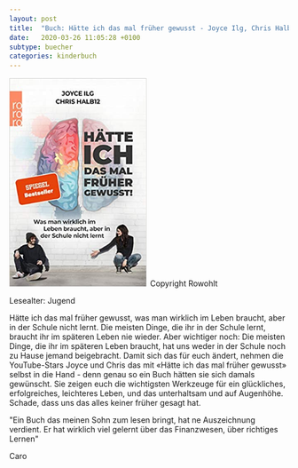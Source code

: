 ```yaml
---
layout: post
title:  "Buch: Hätte ich das mal früher gewusst - Joyce Ilg, Chris Halb12"
date:   2020-03-26 11:05:28 +0100
subtype: buecher
categories: kinderbuch
---
```


![My helpful screenshot](/images/haette-ich-das-mal-frueher-gewusst.png)
Copyright Rowohlt

Lesealter: Jugend

Hätte ich das mal früher gewusst, was man wirklich im Leben braucht, aber in
der Schule nicht lernt.
Die meisten Dinge, die ihr in der Schule lernt, braucht ihr im späteren Leben
nie wieder. Aber wichtiger noch: Die meisten Dinge, die ihr im späteren Leben
braucht, hat uns weder in der Schule noch zu Hause jemand beigebracht.
Damit sich das für euch ändert, nehmen die YouTube-Stars Joyce und Chris
das mit «Hätte ich das mal früher gewusst» selbst in die Hand - denn genau
so ein Buch hätten sie sich damals gewünscht. Sie zeigen euch die
wichtigsten Werkzeuge für ein glückliches, erfolgreiches, leichteres Leben,
und das unterhaltsam und auf Augenhöhe. Schade, dass uns das alles keiner
früher gesagt hat.

"Ein Buch das meinen Sohn zum lesen bringt, hat ne Auszeichnung verdient.
Er hat wirklich viel gelernt über das Finanzwesen, über richtiges Lernen"

Caro